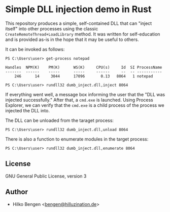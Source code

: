 # Simple DLL injection demo in Rust

This repository produces a simple, self-contained DLL that can "inject itself" into other processes using the classic `CreateRemoteThread+LoadLibrary` method. It was written for self-education and is provided as-is in the hope that it may be useful to others.

It can be invoked as follows:

``` console
PS C:\Users\user> get-process notepad

Handles  NPM(K)    PM(K)      WS(K)     CPU(s)     Id  SI ProcessName
-------  ------    -----      -----     ------     --  -- -----------
    246      14     3044      17096       0.13   8064   1 notepad

PS C:\Users\user> rundll32 dumb_inject.dll,inject 8064
```

If everything went well, a message box informing the user that the "DLL was injected successfully." After that, a `cmd.exe` is launched. Using Process Explorer, we can verify that the `cmd.exe` is a child process of the process we injected the DLL into.

The DLL can be unloaded from the taraget process:

``` console
PS C:\Users\user> rundll32 dumb_inject.dll,unload 8064
```

There is also a function to enumerate modules in the target process:

``` console
PS C:\Users\user> rundll32 dumb_inject.dll,enumerate 8064
```

## License

GNU General Public License, version 3

## Author

- Hilko Bengen <<bengen@hilluzination.de>>
